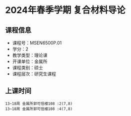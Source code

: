 # 2024年春季学期 复合材料导论 






## 课程信息

- 课程号：MSEN6500P.01
- 学分：2
- 教学类型：理论课
- 开课单位：金属所
- 课程类别：硕士
- 课程层次：研究生课程

## 上课时间

```
13~18周 金属所郭可信楼108 :2(7,8)
13~18周 金属所郭可信楼108 :4(7,8)
```

